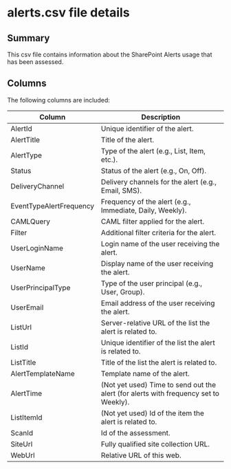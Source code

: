 # alerts.csv file details

## Summary

This csv file contains information about the SharePoint Alerts usage that has been assessed.

## Columns

The following columns are included:

Column|Description
------|-----------
AlertId | Unique identifier of the alert.
AlertTitle | Title of the alert.
AlertType | Type of the alert (e.g., List, Item, etc.).
Status | Status of the alert (e.g., On, Off).
DeliveryChannel | Delivery channels for the alert (e.g., Email, SMS).
EventTypeAlertFrequency | Frequency of the alert (e.g., Immediate, Daily, Weekly).
CAMLQuery | CAML filter applied for the alert.
Filter | Additional filter criteria for the alert.
UserLoginName | Login name of the user receiving the alert.
UserName | Display name of the user receiving the alert.
UserPrincipalType | Type of the user principal (e.g., User, Group).
UserEmail | Email address of the user receiving the alert.
ListUrl | Server-relative URL of the list the alert is related to.
ListId | Unique identifier of the list the alert is related to.
ListTitle | Title of the list the alert is related to.
AlertTemplateName | Template name of the alert.
AlertTime | (Not yet used) Time to send out the alert (for alerts with frequency set to Weekly). 
ListItemId | (Not yet used) Id of the item the alert is related to.
ScanId | Id of the assessment.
SiteUrl | Fully qualified site collection URL.
WebUrl | Relative URL of this web.
